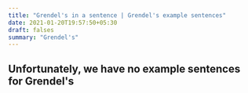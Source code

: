 ```yaml
---
title: "Grendel's in a sentence | Grendel's example sentences"
date: 2021-01-20T19:57:50+05:30
draft: falses
summary: "Grendel's"
---
```

## Unfortunately, we have no example sentences for Grendel's                 
